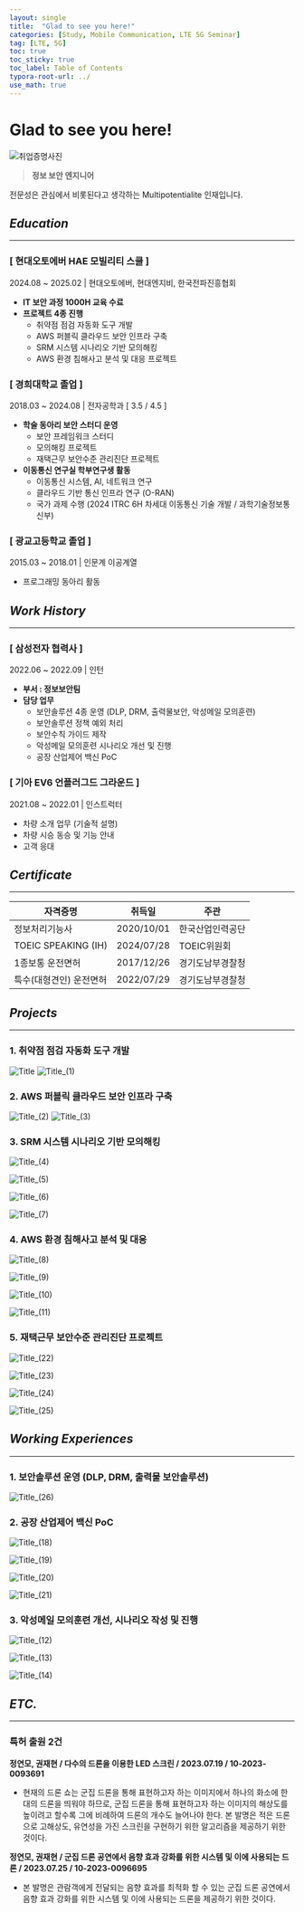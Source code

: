 ```yaml
---
layout: single
title:  "Glad to see you here!"
categories: [Study, Mobile Communication, LTE 5G Seminar]
tag: [LTE, 5G]
toc: true
toc_sticky: true
toc_label: Table of Contents
typora-root-url: ../
use_math: true
---
```

 
# Glad to see you here!

![취업증명사진](/images/2025-03-03-About_me/취업증명사진.jpg)

> **정보 보안 엔지니어**

전문성은 관심에서 비롯된다고 생각하는 Multipotentialite 인재입니다.
> 

## ***Education***

---

### **[ 현대오토에버 HAE 모빌리티 스쿨 ]**

2024.08 ~ 2025.02  |  현대오토에버, 현대엔지비, 한국전파진흥협회

- **IT 보안 과정 1000H 교육 수료**
- **프로젝트 4종 진행**
    - 취약점 점검 자동화 도구 개발
    - AWS 퍼블릭 클라우드 보안 인프라 구축
    - SRM 시스템 시나리오 기반 모의해킹
    - AWS 환경 침해사고 분석 및 대응 프로젝트

### **[ 경희대학교 졸업 ]**

2018.03 ~ 2024.08  |  전자공학과 [ 3.5  / 4.5 ] 

- **학술 동아리 보안 스터디 운영**
    - 보안 프레임워크 스터디
    - 모의해킹 프로젝트
    - 재택근무 보안수준 관리진단 프로젝트
- **이동통신 연구실 학부연구생 활동**
    - 이동통신 시스템, AI, 네트워크 연구
    - 클라우드 기반 통신 인프라 연구 (O-RAN)
    - 국가 과제 수행 (2024 ITRC 6H 차세대 이동통신 기술 개발 / 과학기술정보통신부)

### **[ 광교고등학교 졸업 ]**

2015.03 ~ 2018.01  |  인문계 이공계열

- 프로그래밍 동아리 활동

## ***Work History***

---

### **[ 삼성전자 협력사 ]**

2022.06 ~ 2022.09  |  인턴

- **부서 : 정보보안팀**
- **담당 업무**
    - 보안솔루션 4종 운영 (DLP, DRM, 출력물보안, 악성메일 모의훈련)
    - 보안솔루션 정책 예외 처리
    - 보안수칙 가이드 제작
    - 악성메일 모의훈련 시나리오 개선 및 진행
    - 공장 산업제어 백신 PoC

### **[ 기아 EV6 언플러그드 그라운드 ]**

2021.08 ~ 2022.01  |  인스트럭터

- 차량 소개 업무 (기술적 설명)
- 차량 시승 동승 및 기능 안내
- 고객 응대

## ***Certificate***

---

| **자격증명** | **취득일** | **주관** |
| --- | --- | --- |
| 정보처리기능사 | 2020/10/01 | 한국산업인력공단 |
| TOEIC SPEAKING (IH) | 2024/07/28 | TOEIC위원회 |
| 1종보통 운전면허 | 2017/12/26 | 경기도남부경찰청 |
| 특수(대형견인) 운전면허 | 2022/07/29 | 경기도남부경찰청 |

## ***Projects***

---

### **1. 취약점 점검 자동화 도구 개발**

![Title](/images/2025-03-03-About_me/Title.png)
![Title_(1)](/images/2025-03-03-About_me/Title_(1).png)

### **2. AWS 퍼블릭 클라우드 보안 인프라 구축**

![Title_(2)](/images/2025-03-03-About_me/Title_(2).png)
![Title_(3)](/images/2025-03-03-About_me/Title_(3).png)

### **3. SRM 시스템 시나리오 기반 모의해킹**

![Title_(4)](/images/2025-03-03-About_me/Title_(4).png)

![Title_(5)](/images/2025-03-03-About_me/Title_(5).png)

![Title_(6)](/images/2025-03-03-About_me/Title_(6).png)

![Title_(7)](/images/2025-03-03-About_me/Title_(7).png)

### **4. AWS 환경 침해사고 분석 및 대응**

![Title_(8)](/images/2025-03-03-About_me/Title_(8).png)

![Title_(9)](/images/2025-03-03-About_me/Title_(9).png)

![Title_(10)](/images/2025-03-03-About_me/Title_(10).png)

![Title_(11)](/images/2025-03-03-About_me/Title_(11).png)

### **5. 재택근무 보안수준 관리진단 프로젝트**

![Title_(22)](/images/2025-03-03-About_me/Title_(22).png)

![Title_(23)](/images/2025-03-03-About_me/Title_(23).png)

![Title_(24)](/images/2025-03-03-About_me/Title_(24).png)

![Title_(25)](/images/2025-03-03-About_me/Title_(25).png)

## ***Working Experiences***

---

### **1. 보안솔루션 운영 (DLP, DRM, 출력물 보안솔루션)**

![Title_(26)](/images/2025-03-03-About_me/Title_(26).png)

### **2. 공장 산업제어 백신 PoC**

![Title_(18)](/images/2025-03-03-About_me/Title_(18).png)

![Title_(19)](/images/2025-03-03-About_me/Title_(19).png)

![Title_(20)](/images/2025-03-03-About_me/Title_(20).png)

![Title_(21)](/images/2025-03-03-About_me/Title_(21).png)

### **3. 악성메일 모의훈련 개선, 시나리오 작성 및 진행**

![Title_(12)](/images/2025-03-03-About_me/Title_(12).png)

![Title_(13)](/images/2025-03-03-About_me/Title_(13).png)

![Title_(14)](/images/2025-03-03-About_me/Title_(14).png)

## ***ETC.***

---

### **특허 출원 2건**

**정연모, 권재현 / 다수의 드론을 이용한 LED 스크린 / 2023.07.19 / 10-2023-0093691**

- 현재의 드론 쇼는 군집 드론을 통해 표현하고자 하는 이미지에서 하나의 화소에 한 대의 드론을 띄워야 하므로, 군집 드론을 통해 표현하고자 하는 이미지의 해상도를 높이려고 할수록 그에 비례하여 드론의 개수도 늘어나야 한다. 본 발명은 적은 드론으로 고해상도, 유연성을 가진 스크린을 구현하기 위한 알고리즘을 제공하기 위한 것이다.

**정연모, 권재현 / 군집 드론 공연에서 음향 효과 강화를 위한 시스템 및 이에 사용되는 드론 / 2023.07.25 / 10-2023-0096695**

- 본 발명은 관람객에게 전달되는 음향 효과를 최적화 할 수 있는 군집 드론 공연에서 음향 효과 강화를 위한 시스템 및 이에 사용되는 드론을 제공하기 위한 것이다.
